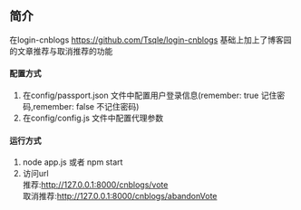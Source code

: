 ## 简介
在login-cnblogs https://github.com/Tsqle/login-cnblogs 基础上加上了博客园的文章推荐与取消推荐的功能  


#### 配置方式
1. 在config/passport.json 文件中配置用户登录信息(remember: true 记住密码,remember: false 不记住密码)      
2. 在config/config.js 文件中配置代理参数  

#### 运行方式
1. node app.js 或者 npm start  
2. 访问url  
   推荐:http://127.0.0.1:8000/cnblogs/vote  
   取消推荐:http://127.0.0.1:8000/cnblogs/abandonVote  

